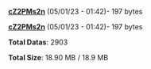 [**cZ2PMs2n**](/data/cZ2PMs2n.txt) (05/01/23 - 01:42)- 197 bytes

[**cZ2PMs2n**](/data/cZ2PMs2n.txt) (05/01/23 - 01:42)- 197 bytes

**Total Datas**: 2903

**Total Size**: 18.90 MB / 18.9 MB